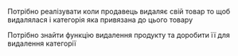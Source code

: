 Потрібно реалізувати коли продавець видаляє свій товар то щоб видалялася і категорія яка привязана до цього товару

Потрібно знайти функцію видалення продукту та доробити її для видалення категорії